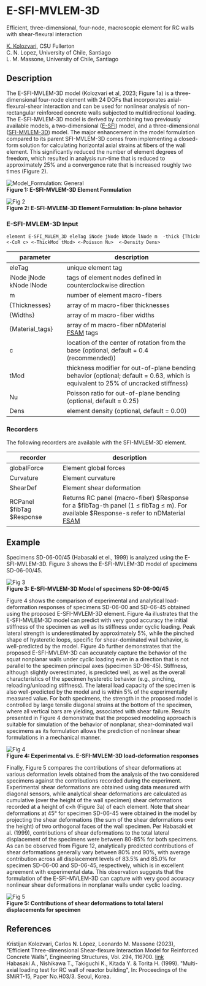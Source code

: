 # E-SFI-MVLEM-3D
Efficient, three-dimensional, four-node, macroscopic element for RC walls with shear-flexural interaction

[K. Kolozvari](mailto:kkolozvari@fullerton.edu), CSU Fullerton<br/>
C. N. Lopez, University of Chile, Santiago<br/>
L. M. Massone, University of Chile, Santiago<br/>

## Description

The E-SFI-MVLEM-3D model (Kolozvari et al, 2023; Figure 1a) is a three-dimensional four-node element with 24 DOFs that incorporates axial-flexural-shear interaction and can be used for nonlinear analysis of non-rectangular reinforced concrete walls subjected to multidirectional loading. The E-SFI-MVLEM-3D model is derived by combining two previously available models, a two-dimensional ([E-SFI](https://github.com/carloslopezolea/E-SFI_Documentation)) model, and a three-dimensional ([SFI-MVLEM-3D](https://kkolozvari.github.io/SFI-MVLEM-3D/)) model. The major enhancement in the model formulation compared to its parent SFI-MVLEM-3D comes from implementing a closed-form solution for calculating horizontal axial strains at fibers of the wall element. This significantly reduced the number of element degrees of freedom, which resulted in analysis run-time that is reduced to approximately 25% and a convergence rate that is increased roughly two times (Figure 2).

![Model_Formulation: General](https://user-images.githubusercontent.com/53920372/110258567-14569400-7f58-11eb-9e57-f367640ed881.JPG)<br/>
**Figure 1: E-SFI-MVLEM-3D Element Formulation**

![Fig 2](https://github.com/kkolozvari/E-SFI-MVLEM-3D/assets/53920372/c3ce898e-fd22-49a7-b79c-c52e438b4d4a)<br/>
**Figure 2: E-SFI-MVLEM-3D Element Formulation: In-plane behavior**

### E-SFI-MVLEM-3D Input
```markdown
element E-SFI_MVLEM_3D eleTag iNode jNode kNode lNode m  -thick {Thicknesses} -width {Widths} -mat {Material_tags} 
<-CoR c> <-ThickMod tMod> <-Poisson Nu>  <-Density Dens>
```

| parameter | description |
|----------|------------|
| eleTag | unique element tag|
| iNode jNode kNode lNode | tags of element nodes defined in counterclockwise direction|
| m | number of element macro-fibers|
| {Thicknesses} | array of m macro-fiber thicknesses|
| {Widths} | array of m macro-fiber widths |
| {Material_tags}| array of m macro-fiber nDMaterial [FSAM](https://opensees.berkeley.edu/wiki/index.php/FSAM_-_2D_RC_Panel_Constitutive_Behavior) tags|
| c | location of the center of rotation from the base (optional, default = 0.4 (recommended))|
| tMod	| thickness modifier for out-of-plane bending behavior (optional; default = 0.63, which is equivalent to 25% of uncracked stiffness)|
| Nu | Poisson ratio for out-of-plane bending (optional, default = 0.25)|
| Dens | element density (optional, default = 0.00)|

### Recorders

The following recorders are available with the SFI-MVLEM-3D element.

| recorder | description |
|----------|------------|
| globalForce | Element global forces|
| Curvature | Element curvature|
| ShearDef | Element shear deformation|
| RCPanel $fibTag $Response | Returns RC panel (macro-fiber) $Response for a $fibTag-th panel (1 ≤ fibTag ≤ m). For available $Response-s refer to nDMaterial [FSAM](https://opensees.berkeley.edu/wiki/index.php/FSAM_-_2D_RC_Panel_Constitutive_Behavior) |

## Example

Specimens SD-06-00/45 (Habasaki et el., 1999) is analyzed using the E-SFI-MVLEM-3D. Figure 3 shows the E-SFI-MVLEM-3D model of specimens SD-06-00/45.

![Fig 3](https://github.com/kkolozvari/E-SFI-MVLEM-3D/assets/53920372/1c59d721-d5fa-4c83-99d1-113743ebf208)<br/>
**Figure 3: E-SFI-MVLEM-3D Model of specimens SD-06-00/45**

Figure 4 shows the comparison of experimental and analytical load-deformation responses of specimens SD-06-00 and SD-06-45 obtained using the proposed E-SFI-MVLEM-3D element. Figure 4a illustrates that the E-SFI-MVLEM-3D model can predict with very good accuracy the initial stiffness of the specimen as well as its stiffness under cyclic loading. Peak lateral strength is underestimated by approximately 5%, while the pinched shape of hysteretic loops, specific for shear-dominated wall behavior, is well-predicted by the model. Figure 4b further demonstrates that the proposed E-SFI-MVLEM-3D can accurately capture the behavior of the squat nonplanar walls under cyclic loading even in a direction that is not parallel to the specimen principal axes (specimen SD-06-45). Stiffness, although slightly overestimated, is predicted well, as well as the overall characteristics of the specimen hysteretic behavior (e.g., pinching, reloading/unloading stiffness). The lateral load capacity of the specimen is also well-predicted by the model and is within 5% of the experimentally measured value. For both specimens, the strength in the proposed model is controlled by large tensile diagonal strains at the bottom of the specimen, where all vertical bars are yielding, associated with shear failure. Results presented in Figure 4 demonstrate that the proposed modeling approach is suitable for simulation of the behavior of nonplanar, shear-dominated wall specimens as its formulation allows the prediction of nonlinear shear formulations in a mechanical manner. 

![Fig 4](https://github.com/kkolozvari/E-SFI-MVLEM-3D/assets/53920372/69d94744-7fce-4b2b-99b5-5e152073bbe9)<br/>
**Figure 4: Experimental vs. E-SFI-MVLEM-3D load-deformation responses**

Finally, Figure 5 compares the contributions of shear deformations at various deformation levels obtained from the analysis of the two considered specimens against the contributions recorded during the experiment. Experimental shear deformations are obtained using data measured with diagonal sensors, while analytical shear deformations are calculated as cumulative (over the height of the wall specimen) shear deformations recorded at a height of c×h (Figure 3a) of each element. Note that shear deformations at 45° for specimen SD-06-45 were obtained in the model by projecting the shear deformations (the sum of the shear deformations over the height) of two orthogonal faces of the wall specimen. Per Habasaki et al. (1999), contributions of shear deformations to the total lateral displacement of the specimens were between 80-85% for both specimens. As can be observed from Figure 12, analytically predicted contributions of shear deformations generally vary between 80% and 90%, with average contribution across all displacement levels of 83.5% and 85.0% for specimen SD-06-00 and SD-06-45, respectively, which is in excellent agreement with experimental data. This observation suggests that the formulation of the E-SFI-MVLEM-3D can capture with very good accuracy nonlinear shear deformations in nonplanar walls under cyclic loading.

![Fig 5](https://github.com/kkolozvari/E-SFI-MVLEM-3D/assets/53920372/a53f17cf-d6f8-47e4-bf90-7af25d5d8888)<br/>
**Figure 5: Contributions of shear deformations to total lateral displacements for specimen**

## References
Kristijan Kolozvari, Carlos N. López, Leonardo M. Massone (2023), "Efficient Three-dimensional Shear-flexure Interaction Model for Reinforced Concrete Walls", Engineering Structures, Vol. 294, 116700. [link](https://doi.org/10.1016/j.engstruct.2023.116700)<br/>
Habasaki A., Nishikawa T., Takiguchi K., Kitada Y. & Torita H. (1999). "Multi-axial loading test for RC wall of reactor building", In: Proceedings of the SMiRT-15, Paper No.H03/3. Seoul, Korea.
